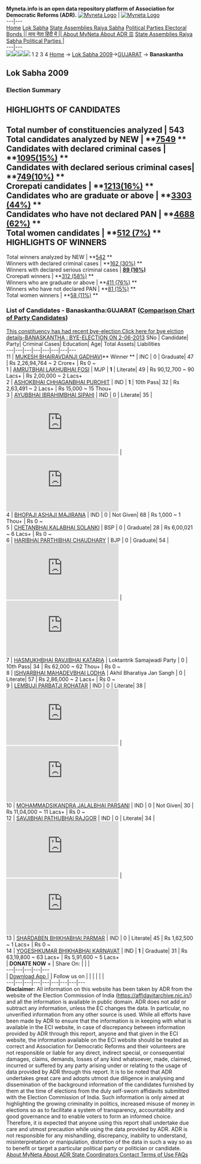 **Myneta.info is an open data repository platform of Association for Democratic Reforms (ADR).**
[![Myneta Logo](https://www.myneta.info/lib/img/myneta-logo.png)](https://www.myneta.info/) | [![Myneta Logo](https://www.myneta.info/lib/img/adr-logo.png)](https://adrindia.org)  
---|---  
[Home](https://www.myneta.info/) [Lok Sabha](https://www.myneta.info/#ls "Lok Sabha") [ State Assemblies ](https://www.myneta.info/#sa "State Assemblies") [Rajya Sabha](https://www.myneta.info/#rs "Rajya Sabha") [Political Parties ](https://www.myneta.info/party "Political Parties") [ Electoral Bonds ](https://www.myneta.info/electoral_bonds "Electoral Bonds") [ || माय नेता हिंदी में || ](https://translate.google.co.in/translate?prev=hp&hl=en&js=y&u=www.myneta.info&sl=en&tl=hi&history_state0=) [ About MyNeta ](https://adrindia.org/content/about-myneta) [ About ADR ](https://adrindia.org/about-adr/who-we-are) [☰](javascript:void\(0\))
[ State Assemblies ](https://www.myneta.info/#sa "State Assemblies") [ Rajya Sabha ](https://www.myneta.info/#rs "Rajya Sabha") [ Political Parties ](https://www.myneta.info/party "Political Parties")
|   
---|---  
![](https://www.myneta.info/lib/img/banner/banner-1.png)![](https://www.myneta.info/lib/img/banner/banner-2.png)![](https://www.myneta.info/lib/img/banner/banner-3.png)![](https://www.myneta.info/lib/img/banner/banner-4.png)
1  2  3  4 
[Home](https://www.myneta.info/) → [Lok Sabha 2009](https://www.myneta.info/ls2009/)→[GUJARAT](https://www.myneta.info/ls2009/index.php?action=show_constituencies&state_id=6) → **Banaskantha**
### 
## Lok Sabha 2009
###  Election Summary 
HIGHLIGHTS OF CANDIDATES  
---  
Total number of constituencies analyzed |  543   
Total candidates analyzed by NEW | **[7549](https://www.myneta.info/ls2009/index.php?action=summary&subAction=candidates_analyzed&sort=candidate#summary) **  
Candidates with declared criminal cases | **[1095(15%)](https://www.myneta.info/ls2009/index.php?action=summary&subAction=crime&sort=candidate#summary) **  
Candidates with declared serious criminal cases| **[749(10%)](https://www.myneta.info/ls2009/index.php?action=summary&subAction=serious_crime&sort=candidate#summary) **  
Crorepati candidates | **[1213(16%)](https://www.myneta.info/ls2009/index.php?action=summary&subAction=crorepati&sort=candidate#summary) **  
Candidates who are graduate or above | **[3303 (44%)](https://www.myneta.info/ls2009/index.php?action=summary&subAction=education&sort=candidate#summary) **  
Candidates who have not declared PAN | **[4688 (62%)](https://www.myneta.info/ls2009/index.php?action=summary&subAction=without_pan&sort=candidate#summary) **  
Total women candidates | **[512 (7%)](https://www.myneta.info/ls2009/index.php?action=summary&subAction=women_candidate&sort=candidate#summary) **  
HIGHLIGHTS OF WINNERS  
---  
Total winners analyzed by NEW | **[542](https://www.myneta.info/ls2009/index.php?action=summary&subAction=winner_analyzed&sort=candidate#summary) **  
Winners with declared criminal cases | **[162 (30%)](https://www.myneta.info/ls2009/index.php?action=summary&subAction=winner_crime&sort=candidate#summary) **  
Winners with declared serious criminal cases | **[89 (16%)](https://www.myneta.info/ls2009/index.php?action=summary&subAction=winner_serious_crime&sort=candidate#summary)**  
Crorepati winners | **[312 (58%)](https://www.myneta.info/ls2009/index.php?action=summary&subAction=winner_crorepati&sort=candidate#summary) **  
Winners who are graduate or above | **[411 (76%)](https://www.myneta.info/ls2009/index.php?action=summary&subAction=winner_education&sort=candidate#summary) **  
Winners who have not declared PAN | **[81 (15%)](https://www.myneta.info/ls2009/index.php?action=summary&subAction=winner_without_pan&sort=candidate#summary) **  
Total women winners | **[58 (11%)](https://www.myneta.info/ls2009/index.php?action=summary&subAction=winner_women&sort=candidate#summary) **  
### List of Candidates - Banaskantha:GUJARAT ([Comparison Chart of Party Candidates](https://www.myneta.info/ls2009/comparisonchart.php?constituency_id=267))
[This constituency has had recent bye-election,Click here for bye elction details-BANASKANTHA : BYE-ELECTION ON 2-06-2013](https://www.myneta.info/lsbye2012/index.php?action=show_candidates&constituency_id=4)
SNo | Candidate| Party| Criminal Cases| Education| Age| Total Assets| Liabilities  
---|---|---|---|---|---|---|---  
11  | [MUKESH BHAIRAVDANJI GADHAVI](https://www.myneta.info/ls2009/candidate.php?candidate_id=5754)** Winner ** | INC | 0 | Graduate| 47 | Rs 2,26,94,764 ~ 2 Crore+ | Rs 0 ~   
1  | [AMRUTBHAI LAKHUBHAI FOSI](https://www.myneta.info/ls2009/candidate.php?candidate_id=5753) | MJP | **1** | Literate| 49 | Rs 90,12,700 ~ 90 Lacs+ | Rs 2,00,000 ~ 2 Lacs+  
2  | [ASHOKBHAI CHHAGANBHAI PUROHIT](https://www.myneta.info/ls2009/candidate.php?candidate_id=5759) | IND | **1** | 10th Pass| 32 | Rs 2,63,491 ~ 2 Lacs+ | Rs 15,000 ~ 15 Thou+  
3  | [AYUBBHAI IBRAHIMBHAI SIPAHI](https://www.myneta.info/ls2009/candidate.php?candidate_id=2357) | IND | 0 | Literate| 35 | ![](https://myneta.info/image_v2.php?myneta_folder=ls2009&candidate_id=2357&col=ta) | ![](https://myneta.info/image_v2.php?myneta_folder=ls2009&candidate_id=2357&col=lia)  
4  | [BHOPAJI ASHAJI MAJIRANA](https://www.myneta.info/ls2009/candidate.php?candidate_id=2115) | IND | 0 | Not Given| 68 | Rs 1,000 ~ 1 Thou+ | Rs 0 ~   
5  | [CHETANBHAI KALABHAI SOLANKI](https://www.myneta.info/ls2009/candidate.php?candidate_id=5758) | BSP | 0 | Graduate| 28 | Rs 6,00,021 ~ 6 Lacs+ | Rs 0 ~   
6  | [HARIBHAI PARTHIBHAI CHAUDHARY](https://www.myneta.info/ls2009/candidate.php?candidate_id=2117) | BJP | 0 | Graduate| 54 | ![](https://myneta.info/image_v2.php?myneta_folder=ls2009&candidate_id=2117&col=ta) | ![](https://myneta.info/image_v2.php?myneta_folder=ls2009&candidate_id=2117&col=lia)  
7  | [HASMUKHBHAI RAVJIBHAI KATARIA](https://www.myneta.info/ls2009/candidate.php?candidate_id=5760) | Loktantrik Samajwadi Party | 0 | 10th Pass| 34 | Rs 62,000 ~ 62 Thou+ | Rs 0 ~   
8  | [ISHVARBHAI MAHADEVBHAI LODHA](https://www.myneta.info/ls2009/candidate.php?candidate_id=5755) | Akhil Bharatiya Jan Sangh | 0 | Literate| 57 | Rs 2,86,000 ~ 2 Lacs+ | Rs 0 ~   
9  | [LEMBUJI PARBATJI ROHATAR](https://www.myneta.info/ls2009/candidate.php?candidate_id=2114) | IND | 0 | Literate| 38 | ![](https://myneta.info/image_v2.php?myneta_folder=ls2009&candidate_id=2114&col=ta) | ![](https://myneta.info/image_v2.php?myneta_folder=ls2009&candidate_id=2114&col=lia)  
10  | [MOHAMMADSIKANDRA JALALBHAI PARSANI](https://www.myneta.info/ls2009/candidate.php?candidate_id=2356) | IND | 0 | Not Given| 30 | Rs 11,04,000 ~ 11 Lacs+ | Rs 0 ~   
12  | [SAVJIBHAI PATHUBHAI RAJGOR](https://www.myneta.info/ls2009/candidate.php?candidate_id=2120) | IND | 0 | Literate| 34 | ![](https://myneta.info/image_v2.php?myneta_folder=ls2009&candidate_id=2120&col=ta) | ![](https://myneta.info/image_v2.php?myneta_folder=ls2009&candidate_id=2120&col=lia)  
13  | [SHARDABEN BHIKHABHAI PARMAR](https://www.myneta.info/ls2009/candidate.php?candidate_id=5757) | IND | 0 | Literate| 45 | Rs 1,62,500 ~ 1 Lacs+ | Rs 0 ~   
14  | [YOGESHKUMAR BHIKHABHAI KARNAVAT](https://www.myneta.info/ls2009/candidate.php?candidate_id=5752) | IND | **1** | Graduate| 31 | Rs 63,19,800 ~ 63 Lacs+ | Rs 5,91,600 ~ 5 Lacs+  
|  **DONATE NOW** × |  Share On:  | [](https://api.whatsapp.com/send?text=https%3A%2F%2Fmyneta.info%2Fpunjab2022%2Findex.php%3Faction%3Dshow_constituencies%26state_id%3D19) | [](https://www.facebook.com/sharer/sharer.php?u=https%3A%2F%2Fmyneta.info%2Fpunjab2022%2Findex.php%3Faction%3Dshow_constituencies%26state_id%3D19) | [](https://twitter.com/share?url=https%3A%2F%2Fmyneta.info%2Fpunjab2022%2Findex.php%3Faction%3Dshow_constituencies%26state_id%3D19)  
---|---|---|---|---  
| [ Download App ](https://play.google.com/store/apps/details?id=com.webrosoft.myneta1&pcampaignid=pcampaignidMKT-Other-global-all-co-prtnr-py-PartBadge-Mar2515-1) | [](https://play.google.com/store/apps/details?id=com.webrosoft.myneta1&pcampaignid=pcampaignidMKT-Other-global-all-co-prtnr-py-PartBadge-Mar2515-1) |  Follow us on  | [](https://www.facebook.com/adrindia.org/) | [](https://twitter.com/adrspeaks) | [](https://groups.google.com/g/national-election-watch?hl=en&pli=1) | [](https://www.instagram.com/adrspeaks/) | [](https://www.youtube.com/user/adrspeaks) | [](https://sharechat.com/profile/adrspeaks)  
---|---|---|---|---|---|---|---|---  
**Disclaimer:** All information on this website has been taken by ADR from the website of the Election Commission of India (https://affidavitarchive.nic.in/) and all the information is available in public domain. ADR does not add or subtract any information, unless the EC changes the data. In particular, no unverified information from any other source is used. While all efforts have been made by ADR to ensure that the information is in keeping with what is available in the ECI website, in case of discrepancy between information provided by ADR through this report, anyone and that given in the ECI website, the information available on the ECI website should be treated as correct and Association for Democratic Reforms and their volunteers are not responsible or liable for any direct, indirect special, or consequential damages, claims, demands, losses of any kind whatsoever, made, claimed, incurred or suffered by any party arising under or relating to the usage of data provided by ADR through this report. It is to be noted that ADR undertakes great care and adopts utmost due diligence in analysing and dissemination of the background information of the candidates furnished by them at the time of elections from the duly self-sworn affidavits submitted with the Election Commission of India. Such information is only aimed at highlighting the growing criminality in politics, increased misuse of money in elections so as to facilitate a system of transparency, accountability and good governance and to enable voters to form an informed choice. Therefore, it is expected that anyone using this report shall undertake due care and utmost precaution while using the data provided by ADR. ADR is not responsible for any mishandling, discrepancy, inability to understand, misinterpretation or manipulation, distortion of the data in such a way so as to benefit or target a particular political party or politician or candidate. 
[ About MyNeta ](https://adrindia.org/content/about-myneta) [ About ADR ](https://adrindia.org/about-adr/who-we-are) [ State Coordinators ](https://adrindia.org/about-adr/state-coordinators) [ Contact ](https://adrindia.org/contact-us) [ Terms of Use ](https://adrindia.org/content/adr-terms-use) [ FAQs ](https://adrindia.org/content/faqs)

